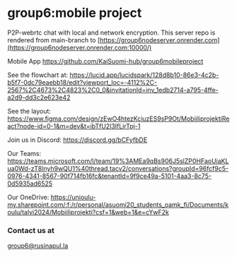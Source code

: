 # group6:mobile project

P2P-webrtc chat with local and network encryption.
This server repo is rendered from main-branch to [https://group6nodeserver.onrender.com](https://group6nodeserver.onrender.com:10000/)

Mobile App
https://github.com/KaiSuomi-hub/group6mobileproject

See the flowchart at:
https://lucid.app/lucidspark/128d8b10-86e3-4c2b-b5f7-0dc79eaebb18/edit?viewport_loc=-4112%2C-2567%2C4673%2C4823%2C0_0&invitationId=inv_1edb2714-a795-4ffe-a2d9-dd3c2e623e42

See the layout:
https://www.figma.com/design/zEwO4htezKciuzES9sP9Ot/MobiiliprojektiReact?node-id=0-1&m=dev&t=ibTfU2l3IfLirTpj-1

Join us in Discord:
https://discord.gg/bCFyfbDE

Our Teams:
https://teams.microsoft.com/l/team/19%3AMEa9qBs906J5slZP0HFaoUiaKLua0Wd-zT8lnyh9wQU1%40thread.tacv2/conversations?groupId=96fcf9c5-0976-4341-8567-90f714fb16fc&tenantId=9f9ce49a-5101-4aa3-8c75-0d5935ad6525

Our OneDrive:
https://unioulu-my.sharepoint.com/:f:/r/personal/asuomi20_students_oamk_fi/Documents/koulu/talvi2024/Mobiiliprojekti?csf=1&web=1&e=cYwF2k

### Contact us at

group6@rusinapul.la

